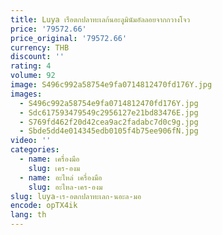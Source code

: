 ```yaml
---
title: Luya เรือตกปลาทะเลก้นอะลูมินัมอัลลอยจากกวางโจว
price: '79572.66'
price_original: '79572.66'
currency: THB
discount: ''
rating: 4
volume: 92
image: S496c992a58754e9fa0714812470fd176Y.jpg
images:
  - S496c992a58754e9fa0714812470fd176Y.jpg
  - Sdc617593479549c2956127e21bd83476E.jpg
  - S769fd462f20d42cea9ac2fadabc7d0c9g.jpg
  - Sbde5dd4e014345edb0105f4b75ee906fN.jpg
video: ''
categories:
  - name: เครื่องมือ
    slug: เคร-องม
  - name: อะไหล่ เครื่องมือ
    slug: อะไหล-เคร-องม
slug: luya-เร-อตกปลาทะเลก-นอะล-มอ
encode: opTX4ik
lang: th
---
```

  
